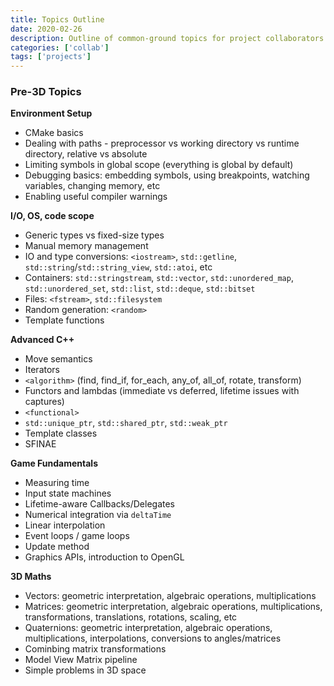```yaml
---
title: Topics Outline
date: 2020-02-26
description: Outline of common-ground topics for project collaborators to cover
categories: ['collab']
tags: ['projects']
---
```


### Pre-3D Topics

**Environment Setup**
- CMake basics
- Dealing with paths - preprocessor vs working directory vs runtime directory, relative vs absolute
- Limiting symbols in global scope (everything is global by default)
- Debugging basics: embedding symbols, using breakpoints, watching variables, changing memory, etc
- Enabling useful compiler warnings

**I/O, OS, code scope**
- Generic types vs fixed-size types
- Manual memory management
- IO and type conversions: `<iostream>`, `std::getline`, `std::string`/`std::string_view`, `std::atoi`, etc
- Containers:  `std::stringstream`, `std::vector`, `std::unordered_map`, `std::unordered_set`, `std::list`, `std::deque`, `std::bitset`
- Files: `<fstream>`, `std::filesystem`
- Random generation: `<random>`
- Template functions

**Advanced C++**
- Move semantics
- Iterators
- `<algorithm>` (find, find_if, for_each, any_of, all_of, rotate, transform)
- Functors and lambdas (immediate vs deferred, lifetime issues with captures)
- `<functional>`
- `std::unique_ptr`, `std::shared_ptr`, `std::weak_ptr`
- Template classes
- SFINAE

**Game Fundamentals**
- Measuring time
- Input state machines
- Lifetime-aware Callbacks/Delegates
- Numerical integration via `deltaTime`
- Linear interpolation
- Event loops / game loops
- Update method
- Graphics APIs, introduction to OpenGL

**3D Maths**

- Vectors: geometric interpretation, algebraic operations, multiplications
- Matrices: geometric interpretation, algebraic operations, multiplications, transformations, translations, rotations, scaling, etc
- Quaternions: geometric interpretation, algebraic operations, multiplications, interpolations, conversions to angles/matrices
- Cominbing matrix transformations
- Model View Matrix pipeline
- Simple problems in 3D space
